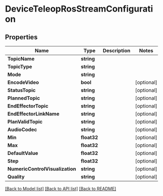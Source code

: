 # DeviceTeleopRosStreamConfiguration

## Properties

Name | Type | Description | Notes
------------ | ------------- | ------------- | -------------
**TopicName** | **string** |  | 
**TopicType** | **string** |  | 
**Mode** | **string** |  | 
**EncodeVideo** | **bool** |  | [optional] 
**StatusTopic** | **string** |  | [optional] 
**PlannedTopic** | **string** |  | [optional] 
**EndEffectorTopic** | **string** |  | [optional] 
**EndEffectorLinkName** | **string** |  | [optional] 
**PlanValidTopic** | **string** |  | [optional] 
**AudioCodec** | **string** |  | [optional] 
**Min** | **float32** |  | [optional] 
**Max** | **float32** |  | [optional] 
**DefaultValue** | **float32** |  | [optional] 
**Step** | **float32** |  | [optional] 
**NumericControlVisualization** | **string** |  | [optional] 
**Quality** | **string** |  | [optional] 

[[Back to Model list]](../README.md#documentation-for-models) [[Back to API list]](../README.md#documentation-for-api-endpoints) [[Back to README]](../README.md)


